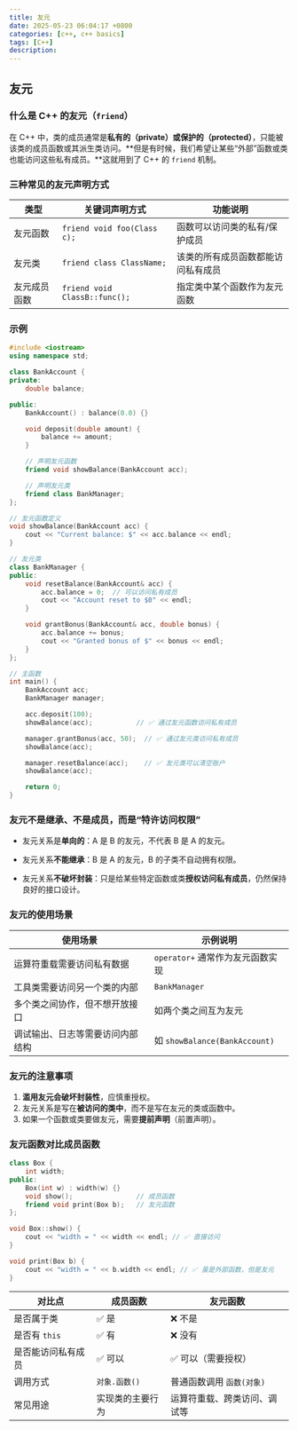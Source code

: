 ```yaml
---
title: 友元
date: 2025-05-23 06:04:17 +0800
categories: [c++, c++ basics]
tags: [C++]
description: 
---
```

## 友元

### 什么是 C++ 的友元（`friend`）

在 C++ 中，类的成员通常是**私有的（private）**或**保护的（protected）**，只能被该类的成员函数或其派生类访问。**但是有时候，我们希望让某些“外部”函数或类也能访问这些私有成员。**这就用到了 C++ 的 `friend` 机制。

### 三种常见的友元声明方式

| 类型         | 关键词声明方式                | 功能说明                           |
| ------------ | ----------------------------- | ---------------------------------- |
| 友元函数     | `friend void foo(Class c);`   | 函数可以访问类的私有/保护成员      |
| 友元类       | `friend class ClassName;`     | 该类的所有成员函数都能访问私有成员 |
| 友元成员函数 | `friend void ClassB::func();` | 指定类中某个函数作为友元函数       |

### 示例

```cpp
#include <iostream>
using namespace std;

class BankAccount {
private:
    double balance;

public:
    BankAccount() : balance(0.0) {}

    void deposit(double amount) {
        balance += amount;
    }

    // 声明友元函数
    friend void showBalance(BankAccount acc);

    // 声明友元类
    friend class BankManager;
};

// 友元函数定义
void showBalance(BankAccount acc) {
    cout << "Current balance: $" << acc.balance << endl;
}

// 友元类
class BankManager {
public:
    void resetBalance(BankAccount& acc) {
        acc.balance = 0;  // 可以访问私有成员
        cout << "Account reset to $0" << endl;
    }

    void grantBonus(BankAccount& acc, double bonus) {
        acc.balance += bonus;
        cout << "Granted bonus of $" << bonus << endl;
    }
};

// 主函数
int main() {
    BankAccount acc;
    BankManager manager;

    acc.deposit(100);
    showBalance(acc);           // ✅ 通过友元函数访问私有成员

    manager.grantBonus(acc, 50);  // ✅ 通过友元类访问私有成员
    showBalance(acc);

    manager.resetBalance(acc);    // ✅ 友元类可以清空账户
    showBalance(acc);

    return 0;
}
```

### 友元不是继承、不是成员，而是“特许访问权限”

- 友元关系是**单向的**：A 是 B 的友元，不代表 B 是 A 的友元。

- 友元关系**不能继承**：B 是 A 的友元，B 的子类不自动拥有权限。

- 友元关系**不破坏封装**：只是给某些特定函数或类**授权访问私有成员**，仍然保持良好的接口设计。

### 友元的使用场景

| 使用场景                         | 示例说明                         |
| -------------------------------- | -------------------------------- |
| 运算符重载需要访问私有数据       | `operator+` 通常作为友元函数实现 |
| 工具类需要访问另一个类的内部     | `BankManager`                    |
| 多个类之间协作，但不想开放接口   | 如两个类之间互为友元             |
| 调试输出、日志等需要访问内部结构 | 如 `showBalance(BankAccount)`    |

### 友元的注意事项

1. **滥用友元会破坏封装性**，应慎重授权。
2. 友元关系是写在**被访问的类中**，而不是写在友元的类或函数中。
3. 如果一个函数或类要做友元，需要**提前声明**（前置声明）。

### 友元函数对比成员函数

```cpp
class Box {
    int width;
public:
    Box(int w) : width(w) {}
    void show();                // 成员函数
    friend void print(Box b);   // 友元函数
};

void Box::show() {
    cout << "width = " << width << endl; // ✅ 直接访问
}

void print(Box b) {
    cout << "width = " << b.width << endl; // ✅ 虽是外部函数，但是友元
}
```

| 对比点             | 成员函数         | 友元函数                     |
| ------------------ | ---------------- | ---------------------------- |
| 是否属于类         | ✅ 是             | ❌ 不是                       |
| 是否有 `this`      | ✅ 有             | ❌ 没有                       |
| 是否能访问私有成员 | ✅ 可以           | ✅ 可以（需要授权）           |
| 调用方式           | `对象.函数()`    | 普通函数调用 `函数(对象)`    |
| 常见用途           | 实现类的主要行为 | 运算符重载、跨类访问、调试等 |